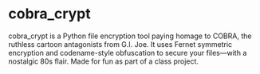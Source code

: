 # cobra_crypt
cobra_crypt is a Python file encryption tool paying homage to COBRA, the ruthless cartoon antagonists from G.I. Joe. It uses Fernet symmetric encryption and codename-style obfuscation to secure your files—with a nostalgic 80s flair. Made for fun as part of a class project.
